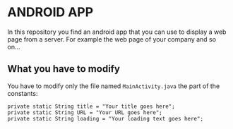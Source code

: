 # ANDROID APP #

In this repository you find an android app that you can use to display a web page from a server. For example the web page of your company and so on...

## What you have to modify ##

You have to modify only the file named ```MainActivity.java``` the part of the constants:

```
private static String title = "Your title goes here";
private static String URL = "Your URL goes here";
private static String loading = "Your loading text goes here";
```